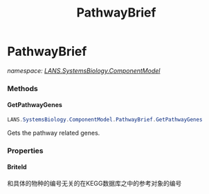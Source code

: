 ﻿---
title: PathwayBrief
---

# PathwayBrief
_namespace: [LANS.SystemsBiology.ComponentModel](N-LANS.SystemsBiology.ComponentModel.html)_



### Methods

#### GetPathwayGenes
```csharp
LANS.SystemsBiology.ComponentModel.PathwayBrief.GetPathwayGenes
```
Gets the pathway related genes.



### Properties

#### BriteId
和具体的物种的编号无关的在KEGG数据库之中的参考对象的编号

